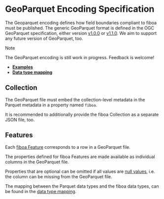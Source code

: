 # GeoParquet Encoding Specification

The Geoparquet encoding defines how field boundaries compliant to fiboa must be published.
The generic GeoParquet format is defined in the OGC GeoParquet specification,
either version [v1.0.0](https://geoparquet.org/releases/v1.0.0/)
or [v1.1.0](https://geoparquet.org/releases/v1.1.0/).
We aim to support any future version of GeoParquet, too.

> [!NOTE]
> The GeoParquet encoding is still work in progress. Feedback is welcome!

- **[Examples](examples/)**
- **[Data type mapping](datatypes.md)**

## Collection

The GeoParquet file must embed the collection-level metadata
in the Parquet metadata in a property named `fiboa`.

It is recommended to additionally provide the fiboa Collection as a separate JSON file, too.

## Features

Each [fiboa Feature](../core/README.md#features) corresponds to a row in a GeoParquet file.

The properties defined for fiboa Features are made available as individual columns in the GeoParquet file.

Properties that are optional can be omitted if all values are
[null values](https://parquet.apache.org/docs/file-format/nulls/),
i.e. the column can be missing from the GeoParquet file.

The mapping between the Parquet data types and the fiboa data types, can be found in the
[data type mapping](datatypes.md).
